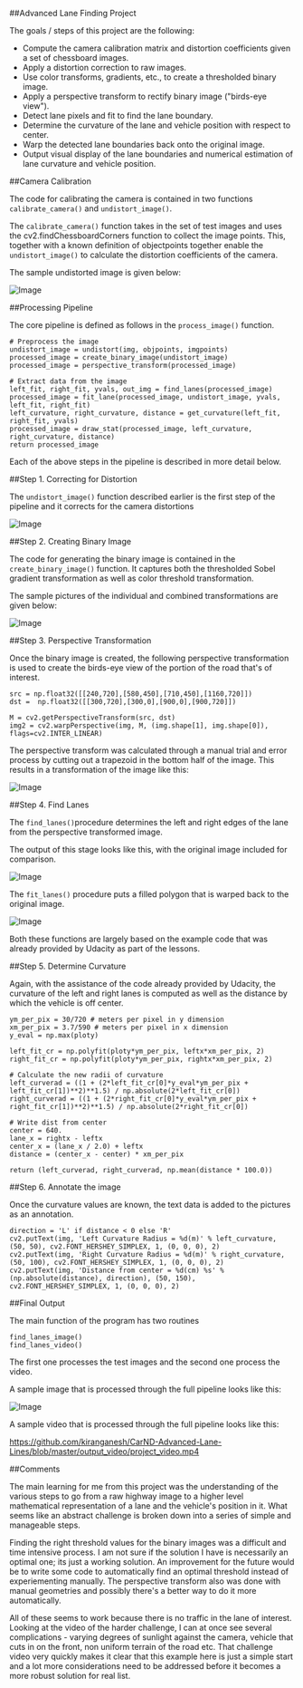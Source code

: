 ##Advanced Lane Finding Project


The goals / steps of this project are the following:

* Compute the camera calibration matrix and distortion coefficients given a set of chessboard images.
* Apply a distortion correction to raw images.
* Use color transforms, gradients, etc., to create a thresholded binary image.
* Apply a perspective transform to rectify binary image ("birds-eye view").
* Detect lane pixels and fit to find the lane boundary.
* Determine the curvature of the lane and vehicle position with respect to center.
* Warp the detected lane boundaries back onto the original image.
* Output visual display of the lane boundaries and numerical estimation of lane curvature and vehicle position.

##Camera Calibration

The code for calibrating the camera is contained in two functions `calibrate_camera()` and `undistort_image()`. 

The `calibrate_camera()` function takes in the set of test images and uses the cv2.findChessboardCorners function to collect the image points. This, together with a known definition of objectpoints together enable the `undistort_image()` to calculate the distortion coefficients of the camera.

The sample undistorted image is given below:

![Image](https://github.com/kiranganesh/CarND-Advanced-Lane-Lines/blob/master/examples/image1.JPG)

##Processing Pipeline

The core pipeline is defined as follows in the `process_image()` function.

    # Preprocess the image
    undistort_image = undistort(img, objpoints, imgpoints)
    processed_image = create_binary_image(undistort_image)
    processed_image = perspective_transform(processed_image)

    # Extract data from the image
    left_fit, right_fit, yvals, out_img = find_lanes(processed_image)
    processed_image = fit_lane(processed_image, undistort_image, yvals, left_fit, right_fit)
    left_curvature, right_curvature, distance = get_curvature(left_fit, right_fit, yvals)
    processed_image = draw_stat(processed_image, left_curvature, right_curvature, distance)
    return processed_image

Each of the above steps in the pipeline is described in more detail below.

##Step 1. Correcting for Distortion

The `undistort_image()` function described earlier is the first step of the pipeline and it corrects for the camera distortions

![Image](https://github.com/kiranganesh/CarND-Advanced-Lane-Lines/blob/master/examples/image3.JPG)

##Step 2. Creating Binary Image

The code for generating the binary image is contained in the `create_binary_image()` function. It captures both the thresholded Sobel gradient transformation as well as color threshold transformation.

The sample pictures of the individual and combined transformations are given below:

![Image](https://github.com/kiranganesh/CarND-Advanced-Lane-Lines/blob/master/examples/image2.JPG)

##Step 3. Perspective Transformation

Once the binary image is created, the following perspective transformation is used to create the birds-eye view of the portion of the road that's of interest. 

    src = np.float32([[240,720],[580,450],[710,450],[1160,720]])
    dst =  np.float32([[300,720],[300,0],[900,0],[900,720]])

    M = cv2.getPerspectiveTransform(src, dst)
    img2 = cv2.warpPerspective(img, M, (img.shape[1], img.shape[0]), flags=cv2.INTER_LINEAR)

The perspective transform was calculated through a manual trial and error process by cutting out a trapezoid in the bottom half of the image. This results in a transformation of the image like this:

![Image](https://github.com/kiranganesh/CarND-Advanced-Lane-Lines/blob/master/examples/image4.JPG)

##Step 4. Find Lanes

The `find_lanes()`procedure determines the left and right edges of the lane from the perspective transformed image. 

The output of this stage looks like this, with the original image included for comparison.

![Image](https://github.com/kiranganesh/CarND-Advanced-Lane-Lines/blob/master/examples/image5.JPG)

The `fit_lanes()` procedure puts a filled polygon that is warped back to the original image.

![Image](https://github.com/kiranganesh/CarND-Advanced-Lane-Lines/blob/master/examples/image7.JPG)

Both these functions are largely based on the example code that was already provided by Udacity as part of the lessons.

##Step 5. Determine Curvature

Again, with the assistance of the code already provided by Udacity, the curvature of the left and right lanes is computed as well as the distance by which the vehicle is off center.

    ym_per_pix = 30/720 # meters per pixel in y dimension
    xm_per_pix = 3.7/590 # meters per pixel in x dimension
    y_eval = np.max(ploty)

    left_fit_cr = np.polyfit(ploty*ym_per_pix, leftx*xm_per_pix, 2)
    right_fit_cr = np.polyfit(ploty*ym_per_pix, rightx*xm_per_pix, 2)

    # Calculate the new radii of curvature
    left_curverad = ((1 + (2*left_fit_cr[0]*y_eval*ym_per_pix + left_fit_cr[1])**2)**1.5) / np.absolute(2*left_fit_cr[0])
    right_curverad = ((1 + (2*right_fit_cr[0]*y_eval*ym_per_pix + right_fit_cr[1])**2)**1.5) / np.absolute(2*right_fit_cr[0])

    # Write dist from center
    center = 640.
    lane_x = rightx - leftx
    center_x = (lane_x / 2.0) + leftx
    distance = (center_x - center) * xm_per_pix

    return (left_curverad, right_curverad, np.mean(distance * 100.0))

##Step 6. Annotate the image 

Once the curvature values are known, the text data is added to the pictures as an annotation. 

    direction = 'L' if distance < 0 else 'R'
    cv2.putText(img, 'Left Curvature Radius = %d(m)' % left_curvature, (50, 50), cv2.FONT_HERSHEY_SIMPLEX, 1, (0, 0, 0), 2)
    cv2.putText(img, 'Right Curvature Radius = %d(m)' % right_curvature, (50, 100), cv2.FONT_HERSHEY_SIMPLEX, 1, (0, 0, 0), 2)
    cv2.putText(img, 'Distance from center = %d(cm) %s' % (np.absolute(distance), direction), (50, 150), cv2.FONT_HERSHEY_SIMPLEX, 1, (0, 0, 0), 2)
    
##Final Output

The main function of the program has two routines 

    find_lanes_image()    
    find_lanes_video()

The first one processes the test images and the second one process the video.

A sample image that is processed through the full pipeline looks like this:

![Image](https://github.com/kiranganesh/CarND-Advanced-Lane-Lines/blob/master/examples/image6.JPG)

A sample video that is processed through the full pipeline looks like this:

https://github.com/kiranganesh/CarND-Advanced-Lane-Lines/blob/master/output_video/project_video.mp4

##Comments 

The main learning for me from this project was the understanding of the various steps to go from a raw highway image to a higher level mathematical representation of a lane and the vehicle's position in it. What seems like an abstract challenge is broken down into a series of simple and manageable steps.

Finding the right threshold values for the binary images was a difficult and time intensive process. I am not sure if the solution I have is necessarily an optimal one; its just a working solution. An improvement for the future would be to write some code to automatically find an optimal threshold instead of experiementing manually. The perspective transform also was done with manual geometries and possibly there's a better way to do it more automatically.

All of these seems to work because there is no traffic in the lane of interest. Looking at the video of the harder challenge, I can at once see several complications - varying degrees of sunlight against the camera, vehicle that cuts in on the front, non uniform terrain of the road etc. That challenge video very quickly makes it clear that this example here is just a simple start and a lot more considerations need to be addressed before it becomes a more robust solution for real list.











